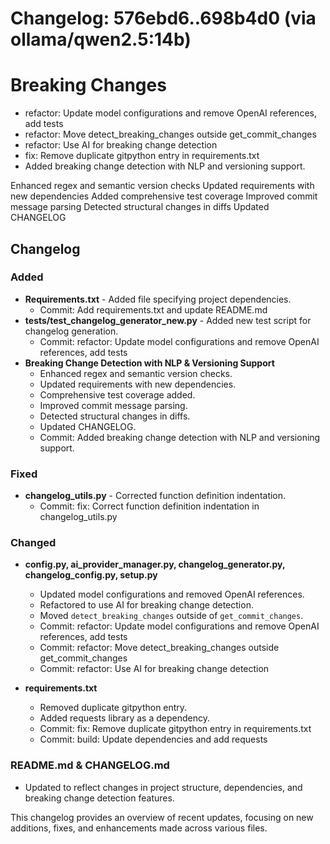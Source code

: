 # Changelog: 576ebd6..698b4d0 (via ollama/qwen2.5:14b)

# Breaking Changes
- refactor: Update model configurations and remove OpenAI references, add tests
- refactor: Move detect_breaking_changes outside get_commit_changes
- refactor: Use AI for breaking change detection
- fix: Remove duplicate gitpython entry in requirements.txt
- Added breaking change detection with NLP and versioning support.

Enhanced regex and semantic version checks
Updated requirements with new dependencies
Added comprehensive test coverage
Improved commit message parsing
Detected structural changes in diffs
Updated CHANGELOG

## Changelog

### Added
- **Requirements.txt** - Added file specifying project dependencies.
  - Commit: Add requirements.txt and update README.md
- **tests/test_changelog_generator_new.py** - Added new test script for changelog generation.
  - Commit: refactor: Update model configurations and remove OpenAI references, add tests
- **Breaking Change Detection with NLP & Versioning Support**
  - Enhanced regex and semantic version checks.
  - Updated requirements with new dependencies.
  - Comprehensive test coverage added.
  - Improved commit message parsing.
  - Detected structural changes in diffs.
  - Updated CHANGELOG.
  - Commit: Added breaking change detection with NLP and versioning support.

### Fixed
- **changelog_utils.py** - Corrected function definition indentation.
  - Commit: fix: Correct function definition indentation in changelog_utils.py

### Changed
- **config.py, ai_provider_manager.py, changelog_generator.py, changelog_config.py, setup.py**
  - Updated model configurations and removed OpenAI references.
  - Refactored to use AI for breaking change detection.
  - Moved `detect_breaking_changes` outside of `get_commit_changes`.
  - Commit: refactor: Update model configurations and remove OpenAI references, add tests
  - Commit: refactor: Move detect_breaking_changes outside get_commit_changes
  - Commit: refactor: Use AI for breaking change detection

- **requirements.txt**
  - Removed duplicate gitpython entry.
  - Added requests library as a dependency.
  - Commit: fix: Remove duplicate gitpython entry in requirements.txt
  - Commit: build: Update dependencies and add requests

### README.md & CHANGELOG.md
- Updated to reflect changes in project structure, dependencies, and breaking change detection features.

This changelog provides an overview of recent updates, focusing on new additions, fixes, and enhancements made across various files.
